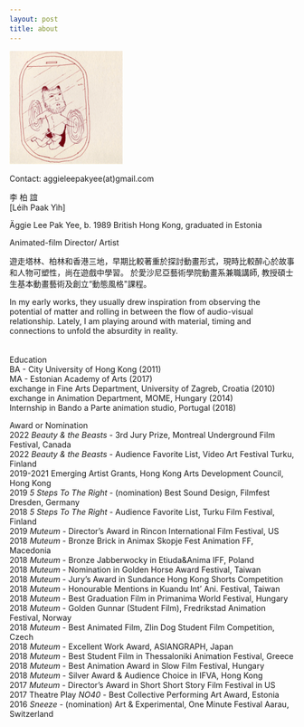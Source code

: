 ```yaml
---
layout: post
title: about
---
```


<img src="./assets/images/about/about001.gif" alt="Äggies headshot" width="200"/>

Contact: aggieleepakyee(at)gmail.com

李 柏 誼  
[Léih Paak Yìh]

Äggie Lee Pak Yee, b. 1989 British Hong Kong, graduated in Estonia

Animated-film Director/ Artist

遊走塔林、柏林和香港三地，早期比較著重於探討動畫形式，現時比較醉心於故事和人物可塑性，尚在遊戲中學習。
於愛沙尼亞藝術學院動畫系兼職講師, 教授碩士生基本動畫藝術及創立“動態風格"課程。

In my early works, they usually drew inspiration from observing the potential of matter and rolling in between the flow of audio-visual relationship. Lately, I am playing around with material, timing and connections to unfold the absurdity in reality.
<br>
<br>
<br>
Education  
BA - City University of Hong Kong (2011)  
MA - Estonian Academy of Arts (2017)  
exchange in Fine Arts Department, University of Zagreb, Croatia (2010)  
exchange in Animation Department, MOME, Hungary (2014)  
Internship in Bando a Parte animation studio, Portugal (2018)

Award or Nomination  
2022 _Beauty & the Beasts_ - 3rd Jury Prize, Montreal Underground Film Festival, Canada  
2022 _Beauty & the Beasts_ - Audience Favorite List, Video Art Festival Turku, Finland  
2019-2021 Emerging Artist Grants, Hong Kong Arts Development Council, Hong Kong  
2019 _5 Steps To The Right_ - (nomination) Best Sound Design, Filmfest Dresden, Germany  
2018 _5 Steps To The Right_ - Audience Favorite List, Turku Film Festival, Finland  
2019 _Muteum_ - Director’s Award in Rincon International Film Festival, US  
2018 _Muteum_ - Bronze Brick in Animax Skopje Fest Animation FF, Macedonia  
2018 _Muteum_ - Bronze Jabberwocky in Etiuda&Anima IFF, Poland  
2018 _Muteum_ - Nomination in Golden Horse Award Festival, Taiwan  
2018 _Muteum_ - Jury’s Award in Sundance Hong Kong Shorts Competition  
2018 _Muteum_ - Honourable Mentions in Kuandu Int’ Ani. Festival, Taiwan  
2018 _Muteum_ - Best Graduation Film in Primanima World Festival, Hungary  
2018 _Muteum_ - Golden Gunnar (Student Film), Fredrikstad Animation Festival, Norway  
2018 _Muteum_ - Best Animated Film, Zlin Dog Student Film Competition, Czech  
2018 _Muteum_ - Excellent Work Award, ASIANGRAPH, Japan  
2018 _Muteum_ - Best Student Film in Thessaloniki Animation Festival, Greece  
2018 _Muteum_ - Best Animation Award in Slow Film Festival, Hungary  
2018 _Muteum_ - Silver Award & Audience Choice in IFVA, Hong Kong  
2017 _Muteum_ - Director’s Award in Short Short Story Film Festival in US  
2017 Theatre Play _NO40_ - Best Collective Performing Art Award, Estonia  
2016 _Sneeze_ - (nomination) Art & Experimental, One Minute Festival Aarau, Switzerland
